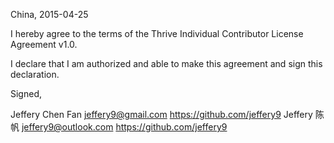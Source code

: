 China, 2015-04-25

I hereby agree to the terms of the Thrive Individual Contributor License
Agreement v1.0.

I declare that I am authorized and able to make this agreement and sign this
declaration.

Signed,

Jeffery Chen Fan  jeffery9@gmail.com  https://github.com/jeffery9
Jeffery 陈帆  jeffery9@outlook.com  https://github.com/jeffery9
